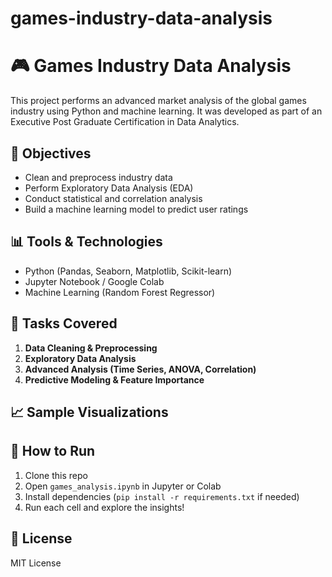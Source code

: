 # games-industry-data-analysis

# 🎮 Games Industry Data Analysis

This project performs an advanced market analysis of the global games industry using Python and machine learning. It was developed as part of an Executive Post Graduate Certification in Data Analytics.

## 📌 Objectives
- Clean and preprocess industry data
- Perform Exploratory Data Analysis (EDA)
- Conduct statistical and correlation analysis
- Build a machine learning model to predict user ratings

## 📊 Tools & Technologies
- Python (Pandas, Seaborn, Matplotlib, Scikit-learn)
- Jupyter Notebook / Google Colab
- Machine Learning (Random Forest Regressor)

## 📂 Tasks Covered
1. **Data Cleaning & Preprocessing**
2. **Exploratory Data Analysis**
3. **Advanced Analysis (Time Series, ANOVA, Correlation)**
4. **Predictive Modeling & Feature Importance**

## 📈 Sample Visualizations



## 🚀 How to Run
1. Clone this repo
2. Open `games_analysis.ipynb` in Jupyter or Colab
3. Install dependencies (`pip install -r requirements.txt` if needed)
4. Run each cell and explore the insights!

## 📜 License
MIT License

